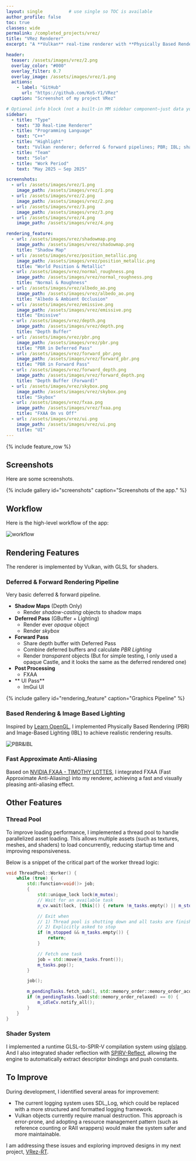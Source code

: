 ```yaml
---
layout: single          # use single so TOC is available
author_profile: false
toc: true
classes: wide
permalink: /completed_projects/vrez/
title: "VRez Renderer"
excerpt: "A **Vulkan** real-time renderer with **Physically Based Rendering**, **Image-Based Lighting**, **Forward + Deferred Pipelines**, **Shadow Map**, and **FXAA**."

header:
  teaser: /assets/images/vrez/2.png 
  overlay_color: "#000"
  overlay_filter: 0.7
  overlay_image: /assets/images/vrez/1.png
  actions:
    - label: "GitHub"
      url: "https://github.com/KoS-Y1/VRez"
  caption: "Screenshot of my project VRez"

# Optional info block (not a built-in MM sidebar component—just data you can render manually if you want)
sidebar:
  - title: "Type"
    text: "3D Real-time Renderer"
  - title: "Programming Language"
    text: "C++"
  - title: "Highlight"
    text: "Vulkan renderer; deferred & forward pipelines; PBR; IBL; shadow map; FXAA"
  - title: "Team"
    text: "Solo"
  - title: "Work Period"
    text: "May 2025 – Sep 2025"

screenshots:
  - url: /assets/images/vrez/1.png
    image_path: /assets/images/vrez/1.png
  - url: /assets/images/vrez/2.png
    image_path: /assets/images/vrez/2.png
  - url: /assets/images/vrez/3.png
    image_path: /assets/images/vrez/3.png
  - url: /assets/images/vrez/4.png
    image_path: /assets/images/vrez/4.png

rendering_feature:
  - url: /assets/images/vrez/shadowmap.png
    image_path: /assets/images/vrez/shadowmap.png
    title: "Shadow Map"
  - url: /assets/images/vrez/position_metallic.png
    image_path: /assets/images/vrez/position_metallic.png
    title: "World Position & Metallic"
  - url: /assets/images/vrez/normal_roughness.png
    image_path: /assets/images/vrez/normal_roughness.png
    title: "Normal & Roughness"
  - url: /assets/images/vrez/albedo_ao.png
    image_path: /assets/images/vrez/albedo_ao.png
    title: "Albedo & Ambient Occlusion"
  - url: /assets/images/vrez/emissive.png
    image_path: /assets/images/vrez/emissive.png
    title: "Emissive"
  - url: /assets/images/vrez/depth.png
    image_path: /assets/images/vrez/depth.png
    title: "Depth Buffer"
  - url: /assets/images/vrez/pbr.png
    image_path: /assets/images/vrez/pbr.png
    title: "PBR in Deferred Pass"
  - url: /assets/images/vrez/forward_pbr.png
    image_path: /assets/images/vrez/forward_pbr.png
    title: "PBR in Forward Pass"
  - url: /assets/images/vrez/forward_depth.png
    image_path: /assets/images/vrez/forward_depth.png
    title: "Depth Buffer (Forward)"
  - url: /assets/images/vrez/skybox.png
    image_path: /assets/images/vrez/skybox.png
    title: "Skybox"
  - url: /assets/images/vrez/fxaa.png
    image_path: /assets/images/vrez/fxaa.png
    title: "FXAA On vs Off"
  - url: /assets/images/vrez/ui.png
    image_path: /assets/images/vrez/ui.png
    title: "UI"
---
```


{% include feature_row %}

## Screenshots

Here are some screenshots.

{% include gallery id="screenshots" caption="Screenshots of the app." %}

## Workflow

Here is the high-level workflow of the app:

![workflow](/assets/images/vrez/workflow.png)

## Rendering Features

The renderer is implemented by Vulkan, with GLSL for shaders.

### Deferred & Forward Rendering Pipeline

Very basic deferred & forward pipeline.

+ **Shadow Maps** (Depth Only)
    + Render *shadow-casting* objects to shadow maps
+ **Deferred Pass** (GBuffer + Lighting)
    + Render ever *opaque* object
    + Render *skybox*
+ **Forward Pass** 
    + Share depth buffer with Deferred Pass
    + Combine deferred buffers and calculate *PBR Lighting*
    + Render *transparent* objects (But for simple testing, I only used a opaque Castle, and it looks the same as the deferred rendered one)
+ **Post Processing**
    + FXAA
+ ** UI Pass**
    + ImGui UI

{% include gallery id="rendering_feature" caption="Graphics Pipeline" %}

### Based Rendering & Image Based Lighting

Inspired by [Learn OpenGL](https://learnopengl.com/), I implemented Physically Based Rendering (PBR) and Image-Based Lighting (IBL) to achieve realistic rendering results.

![PBR&IBL](/assets/images/vrez/pbr_result.png)

### Fast Approximate Anti-Aliasing

Based on [NVIDIA FXAA - TIMOTHY LOTTES](https://developer.download.nvidia.com/assets/gamedev/files/sdk/11/FXAA_WhitePaper.pdf), I integrated FXAA (Fast Approximate Anti-Aliasing) into my renderer, achieving a fast and visually pleasing anti-aliasing effect.

## Other Features

### Thread Pool

To improve loading performance, I implemented a thread pool to handle parallelized asset loading.
This allows multiple assets (such as textures, meshes, and shaders) to load concurrently, reducing startup time and improving responsiveness.

Below is a snippet of the critical part of the worker thread logic:

```cpp
void ThreadPool::Worker() {
    while (true) {
        std::function<void()> job;
        {
            std::unique_lock lock(m_mutex);
            // Wait for an available task
            m_cv.wait(lock, [this]() { return !m_tasks.empty() || m_stopped; });

            // Exit when
            // 1) Thread pool is shutting down and all tasks are finished
            // 2) Explicitly asked to stop
            if (m_stopped && m_tasks.empty()) {
                return;
            }

            // Fetch one task
            job = std::move(m_tasks.front());
            m_tasks.pop();
        }

        job();

        m_pendingTasks.fetch_sub(1, std::memory_order::memory_order_acq_rel);
        if (m_pendingTasks.load(std::memory_order_relaxed) == 0) {
            m_idleCv.notify_all();
        }
    }
}

```

### Shader System

I implemented a runtime GLSL-to-SPIR-V compilation system using [glslang](https://github.com/KhronosGroup/glslang). And I also integrated shader reflection with [SPIRV-Reflect](https://github.com/KhronosGroup/SPIRV-Reflect), allowing the engine to automatically extract descriptor bindings and push constants.

## To Improve

During development, I identified several areas for improvement:
+ The current logging system uses SDL_Log, which could be replaced with a more structured and formatted logging framework.
+ Vulkan objects currently require manual destruction. This approach is error-prone, and adopting a resource management pattern (such as reference counting or RAII wrappers) would make the system safer and more maintainable.

I am addressing these issues and exploring improved designs in my next project, [VRez-RT](/in_progress/vrez_rt/).